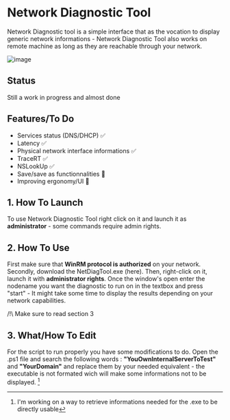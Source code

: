 # **Network Diagnostic Tool**

Network Diagnostic tool is a simple interface that as the vocation to display generic network informations - Network Diagnostic Tool also works on remote machine as long as they are reachable through your network.

![image](https://github.com/user-attachments/assets/12ba8600-3c88-40cb-896e-80a4cbbebc2d)

## Status

Still a work in progress and almost done

## Features/To Do

-  Services status (DNS/DHCP) ✅ 
-  Latency ✅ 
-  Physical network interface informations ✅ 
-  TraceRT ✅
-  NSLookUp ✅
-  Save/save as functionnalities 🔨
-  Improving ergonomy/UI 🔨

##  **1. How To Launch** 

To use Network Diagnostic Tool right click on it and launch it as **administrator** - some commands require admin rights. 

## **2. How To Use**

First make sure that **WinRM protocol is authorized** on your network. Secondly, download the NetDiagTool.exe (here). Then, right-click on it, launch it with **administrator rights**. Once the window's open enter the nodename you want the diagnostic to run on in the textbox and press "start" - It might take some time to display the results depending on your network capabilities.

/!\ Make sure to read section 3

## **3. What/How To Edit**

For the script to run properly you have some modifications to do. Open the .ps1 file and search the following words : **"YouOwnInternalServerToTest"** and **"YourDomain"** and replace them by your needed equivalent - the executable is not formated wich will make some informations not to be displayed. [^1]

[^1]: I'm working on a way to retrieve informations needed for the .exe to be directly usable

